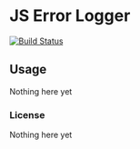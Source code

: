 JS Error Logger
=====
[![Build Status](https://travis-ci.org/s0ber/bower-template.png?branch=master)](https://travis-ci.org/s0ber/bower-template)

## Usage

Nothing here yet

### License

Nothing here yet
